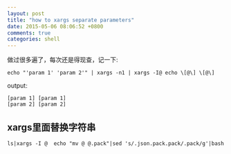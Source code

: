 ```yaml
---
layout: post
title: "how to xargs separate parameters"
date: 2015-05-06 08:06:52 +0800
comments: true
categories: shell
---
```


做过很多遍了，每次还是得现查，记一下:

    echo "'param 1' 'param 2'" | xargs -n1 | xargs -I@ echo \[@\] \[@\]

output:

```
[param 1] [param 1]
[param 2] [param 2]
```

## xargs里面替换字符串

    ls|xargs -I @  echo "mv @ @.pack"|sed 's/.json.pack.pack/.pack/g'|bash


